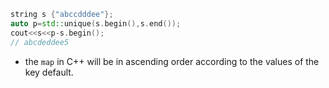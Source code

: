 ```c++
string s {"abccdddee"};
auto p=std::unique(s.begin(),s.end());
cout<<s<<p-s.begin();       
// abcdeddee5
```
- the `map` in C++ will be  in ascending order according to the values of the key default.